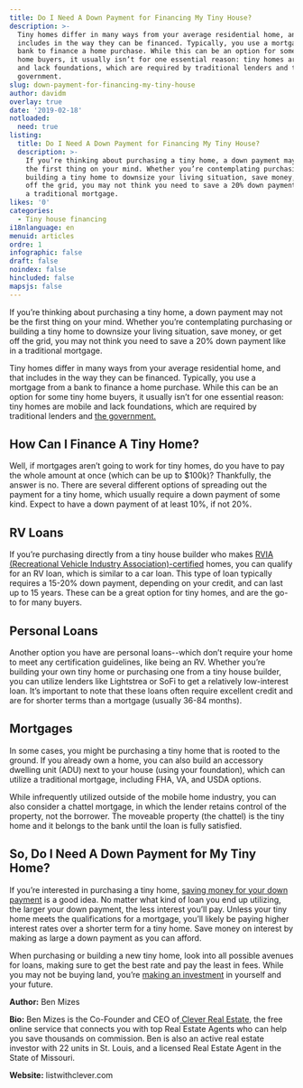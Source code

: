 ```yaml
---
title: Do I Need A Down Payment for Financing My Tiny House?
description: >-
  Tiny homes differ in many ways from your average residential home, and that
  includes in the way they can be financed. Typically, you use a mortgage from a
  bank to finance a home purchase. While this can be an option for some tiny
  home buyers, it usually isn’t for one essential reason: tiny homes are mobile
  and lack foundations, which are required by traditional lenders and the
  government.
slug: down-payment-for-financing-my-tiny-house
author: davidm
overlay: true
date: '2019-02-18'
notloaded:
  need: true
listing:
  title: Do I Need A Down Payment for Financing My Tiny House?
  description: >-
    If you’re thinking about purchasing a tiny home, a down payment may not be
    the first thing on your mind. Whether you’re contemplating purchasing or
    building a tiny home to downsize your living situation, save money, or get
    off the grid, you may not think you need to save a 20% down payment like in
    a traditional mortgage.
likes: '0'
categories:
  - Tiny house financing
i18nlanguage: en
menuid: articles
ordre: 1
infographic: false
draft: false
noindex: false
hincluded: false
mapsjs: false
---
```

If you’re thinking about purchasing a tiny home, a down payment may not be the first thing on your mind. Whether you’re contemplating purchasing or building a tiny home to downsize your living situation, save money, or get off the grid, you may not think you need to save a 20% down payment like in a traditional mortgage.

Tiny homes differ in many ways from your average residential home, and that includes in the way they can be financed. Typically, you use a mortgage from a bank to finance a home purchase. While this can be an option for some tiny home buyers, it usually isn’t for one essential reason: tiny homes are mobile and lack foundations, which are required by traditional lenders and [the government.](http://www.homebuyinginstitute.com/mortgage/fha-property-requirements-476/)  

## How Can I Finance A Tiny Home?

Well, if mortgages aren’t going to work for tiny homes, do you have to pay the whole amount at once (which can be up to $100k)? Thankfully, the answer is no. There are several different options of spreading out the payment for a tiny home, which usually require a down payment of some kind. Expect to have a down payment of at least 10%, if not 20%. 

## RV Loans

If you’re purchasing directly from a tiny house builder who makes [RVIA (Recreational Vehicle Industry Association)-certified](https://www.rvia.org/) homes, you can qualify for an RV loan, which is similar to a car loan. This type of loan typically requires a 15-20% down payment, depending on your credit, and can last up to 15 years. These can be a great option for tiny homes, and are the go-to for many buyers.

## Personal Loans

Another option you have are personal loans--which don’t require your home to meet any certification guidelines, like being an RV. Whether you’re building your own tiny home or purchasing one from a tiny house builder, you can utilize lenders like Lightstrea or SoFi to get a relatively low-interest loan. It’s important to note that these loans often require excellent credit and are for shorter terms than a mortgage (usually 36-84 months). 

## Mortgages

In some cases, you might be purchasing a tiny home that is rooted to the ground. If you already own a home, you can also build an accessory dwelling unit (ADU) next to your house (using your foundation), which can utilize a traditional mortgage, including FHA, VA, and USDA options.

While infrequently utilized outside of the mobile home industry, you can also consider a chattel mortgage, in which the lender retains control of the property, not the borrower. The moveable property (the chattel) is the tiny home and it belongs to the bank until the loan is fully satisfied.  

## So, Do I Need A Down Payment for My Tiny Home?

If you’re interested in purchasing a tiny home, [saving money for your down payment](https://listwithclever.com/real-estate-blog/creative-strategies-to-save-for-your-down-payment/) is a good idea. No matter what kind of loan you end up utilizing, the larger your down payment, the less interest you’ll pay. Unless your tiny home meets the qualifications for a mortgage, you’ll likely be paying higher interest rates over a shorter term for a tiny home. Save money on interest by making as large a down payment as you can afford. 

When purchasing or building a new tiny home, look into all possible avenues for loans, making sure to get the best rate and pay the least in fees. While you may not be buying land, you’re [making an investment](https://listwithclever.com/real-estate-blog/are-tiny-houses-a-good-investment-for-airbnb/) in yourself and your future.

**Author:** Ben Mizes 

**Bio:** Ben Mizes is the Co-Founder and CEO of[ Clever Real Estate](https://listwithclever.com/), the free online service that connects you with top Real Estate Agents who can help you save thousands on commission. Ben is also an active real estate investor with 22 units in St. Louis, and a licensed Real Estate Agent in the State of Missouri.

**Website:** listwithclever.com
